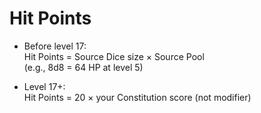 # Hit Points

- Before level 17:  
  Hit Points = Source Dice size × Source Pool  
  (e.g., 8d8 = 64 HP at level 5)

- Level 17+:  
  Hit Points = 20 × your Constitution score (not modifier)
